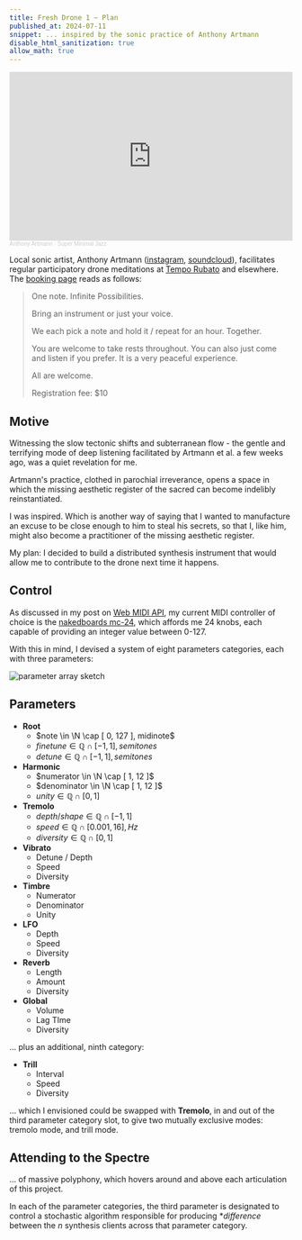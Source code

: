 ```yaml
---
title: Fresh Drone 1 ~ Plan
published_at: 2024-07-11
snippet: ... inspired by the sonic practice of Anthony Artmann
disable_html_sanitization: true
allow_math: true
---
```


<iframe width="100%" height="300" scrolling="no" frameborder="no" allow="autoplay" src="https://w.soundcloud.com/player/?url=https%3A//api.soundcloud.com/tracks/149580066&color=%23ff5500&auto_play=false&hide_related=false&show_comments=true&show_user=true&show_reposts=false&show_teaser=true&visual=true"></iframe><div style="font-size: 10px; color: #cccccc;line-break: anywhere;word-break: normal;overflow: hidden;white-space: nowrap;text-overflow: ellipsis; font-family: Interstate,Lucida Grande,Lucida Sans Unicode,Lucida Sans,Garuda,Verdana,Tahoma,sans-serif;font-weight: 100;"><a href="https://soundcloud.com/anthony-artmann" title="Anthony Artmann" target="_blank" style="color: #cccccc; text-decoration: none;">Anthony Artmann</a> · <a href="https://soundcloud.com/anthony-artmann/super-minimal-jazz" title="Super Minimal Jazz" target="_blank" style="color: #cccccc; text-decoration: none;">Super Minimal Jazz</a></div>

Local sonic artist, Anthony Artmann ([instagram](https://www.instagram.com/drone_sound_meditation/), [soundcloud](https://soundcloud.com/anthony-artmann)), facilitates regular participatory drone meditations at [Tempo Rubato](https://www.temporubato.com.au/) and elsewhere.  The [booking page](https://www.trybooking.com/events/landing/1229905) reads as follows:

> One note. Infinite Possibilities.
> 
>Bring an instrument or just your voice.
>
> We each pick a note and hold it / repeat for an hour. Together.
>
> You are welcome to take rests throughout. You can also just come and listen if you prefer. It is a very peaceful experience.
>
> All are welcome.
>
> Registration fee: $10

## Motive

Witnessing the slow tectonic shifts and subterranean flow - the gentle and terrifying mode of deep listening facilitated by Artmann et al. a few weeks ago, was a quiet revelation for me.  

Artmann's practice, clothed in parochial irreverance, opens a space in which the missing aesthetic register of the sacred can become indelibly reinstantiated.

I was inspired.  Which is another way of saying that I wanted to manufacture an excuse to be close enough to him to steal his secrets, so that I, like him, might also become a practitioner of the missing aesthetic register.

My plan: I decided to build a distributed synthesis instrument that would allow me to contribute to the drone next time it happens.

## Control

As discussed in my post on [Web MIDI API](https://distributing-synthesis.fm/240617_web_midi), my current MIDI controller of choice is the [nakedboards mc-24](https://nakedboards.org/mc-24), which affords me 24 knobs, each capable of providing an integer value between 0-127.

With this in mind, I devised a system of eight parameters categories, each with three parameters:

![parameter array sketch](/240711/parameter_array.jpg)

## Parameters

- **Root**
   - $note \in \N \cap [ 0, 127 ], midinote$
   - $finetune \in \mathbb{Q} \cap [ -1, 1 ], semitones$
   - $detune \in \mathbb{Q} \cap [ -1, 1 ], semitones$
- **Harmonic**
   - $numerator \in \N \cap [ 1, 12 ]$
   - $denominator \in \N \cap [ 1, 12 ]$
   - $unity \in \mathbb{Q} \cap [0, 1]$
- **Tremolo**
   - $depth / shape \in \mathbb{Q} \cap [ -1, 1 ]$
   - $speed \in \mathbb{Q} \cap [0.001, 16], Hz$
   - $diversity \in \mathbb{Q} \cap [0, 1]$
- **Vibrato**
   - Detune / Depth
   - Speed
   - Diversity
- **Timbre**
   - Numerator
   - Denominator
   - Unity
- **LFO**
   - Depth
   - Speed
   - Diversity
- **Reverb**
   - Length
   - Amount
   - Diversity
- **Global**
   - Volume
   - Lag TIme
   - Diversity

... plus an additional, ninth category:

- **Trill**
   - Interval
   - Speed
   - Diversity

... which I envisioned could be swapped with **Tremolo**, in and out of the third parameter category slot, to give two mutually exclusive modes: tremolo mode, and trill mode.

## Attending to the Spectre

... of massive polyphony, which hovers around and above each articulation of this project.

In each of the parameter categories, the third parameter is designated to control a stochastic algorithm responsible for producing **difference* between the $n$ synthesis clients across that parameter category.
